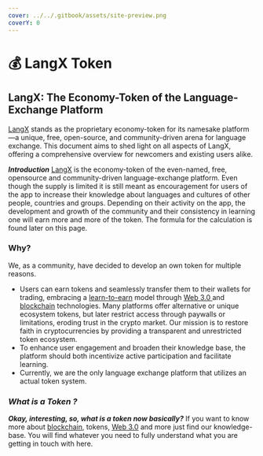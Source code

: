 ```yaml
---
cover: ../../.gitbook/assets/site-preview.png
coverY: 0
---
```


# 💰 LangX Token

## LangX: The Economy-Token of the Language-Exchange Platform

[LangX](../../) stands as the proprietary economy-token for its namesake platform—a unique, free, open-source, and community-driven arena for language exchange. This document aims to shed light on all aspects of LangX, offering a comprehensive overview for newcomers and existing users alike.

_**Introduction**_ [LangX](../../) is the economy-token of the even-named, free, opensource and community-driven language-exchange platform. Even though the supply is limited it is still meant as encouragement for users of the app to increase their knowledge about languages and cultures of other people, countries and groups. Depending on their activity on the app, the development and growth of the community and their consistency in learning one will earn more and more of the token. The formula for the calculation is found later on this page.

### Why?

We, as a community, have decided to develop an own token for multiple reasons.

* Users can earn tokens and seamlessly transfer them to their wallets for trading, embracing a [learn-to-earn](../../tokenomics/broken-reference/) model through [Web 3.0 ](../../library/technology/web-3.0.md)and [blockchain](../../library/technology/blockchain.md) technologies. Many platforms offer alternative or unique ecosystem tokens, but later restrict access through paywalls or limitations, eroding trust in the crypto market. Our mission is to restore faith in cryptocurrencies by providing a transparent and unrestricted token ecosystem.
* To enhance user engagement and broaden their knowledge base, the platform should both incentivize active participation and facilitate learning.
* Currently, we are the only language exchange platform that utilizes an actual token system.

### _What is a Token ?_

_**Okay, interesting, so, what is a token now basically?**_ If you want to know more about [blockchain](../../library/technology/blockchain.md), tokens, [Web 3.0](../../library/technology/web-3.0.md) and more just find our knowledge-base. You will find whatever you need to fully understand what you are getting in touch with here.
